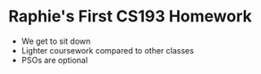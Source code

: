 # Raphie's First CS193 Homework
- We get to sit down
- Lighter coursework compared to other classes
- PSOs are optional
